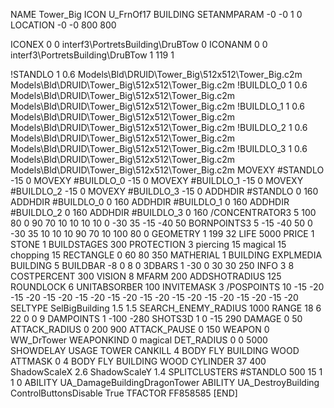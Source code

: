 NAME Tower_Big
ICON U_FrnOf17
BUILDING
SETANMPARAM -0 -0 1 0
LOCATION -0 -0 800 800

ICONEX 0 0 interf3\PortretsBuilding\DruBTow 0
ICONANM 0 0 interf3\PortretsBuilding\DruBTow 1 119 1

!STANDLO      1 0.6 Models\Bld\DRUID\Tower_Big\512x512\Tower_Big.c2m Models\Bld\DRUID\Tower_Big\512x512\Tower_Big.c2m
!BUILDLO_0    1 0.6 Models\Bld\DRUID\Tower_Big\512x512\Tower_Big.c2m Models\Bld\DRUID\Tower_Big\512x512\Tower_Big.c2m
!BUILDLO_1    1 0.6 Models\Bld\DRUID\Tower_Big\512x512\Tower_Big.c2m Models\Bld\DRUID\Tower_Big\512x512\Tower_Big.c2m
!BUILDLO_2    1 0.6 Models\Bld\DRUID\Tower_Big\512x512\Tower_Big.c2m Models\Bld\DRUID\Tower_Big\512x512\Tower_Big.c2m
!BUILDLO_3    1 0.6 Models\Bld\DRUID\Tower_Big\512x512\Tower_Big.c2m Models\Bld\DRUID\Tower_Big\512x512\Tower_Big.c2m
MOVEXY #STANDLO    -15 0
MOVEXY #BUILDLO_0  -15 0
MOVEXY #BUILDLO_1  -15 0
MOVEXY #BUILDLO_2  -15 0
MOVEXY #BUILDLO_3  -15 0
ADDHDIR #STANDLO 0 160
ADDHDIR #BUILDLO_0 0 160
ADDHDIR #BUILDLO_1 0 160
ADDHDIR #BUILDLO_2 0 160
ADDHDIR #BUILDLO_3 0 160
/CONCENTRATOR3 5 100 80 0 90 70 10 10 10 10  0 -30 35 -15 -40 50 
BORNPOINTS3 5   -15 -40 50   0 -30 35   10 10 10   90 70 10   100 80 0
GEOMETRY 1 199 32
LIFE     5000
PRICE 1 STONE 1
BUILDSTAGES 300
PROTECTION 3 piercing 15 magical 15 chopping 15
RECTANGLE    0 60 80 350
MATHERIAL 1 BUILDING
EXPLMEDIA BUILDING 5
BUILDBAR    -8 0 8 0
3DBARS 1 -30 0 30 30 250
INFO 3 8
COSTPERCENT 300
VISION 8
MFARM 200
ADDSHOTRADIUS 125
ROUNDLOCK 6
UNITABSORBER 100
INVITEMASK 3
/POSPOINTS 10 -15 -20  -15 -20  -15 -20  -15 -20  -15 -20  -15 -20  -15 -20  -15 -20  -15 -20  -15 -20 
SELTYPE SelBigBuilding 1.5 1.5
SEARCH_ENEMY_RADIUS 1000
RANGE    18 6 22 0 0 9
DAMPOINTS  1   -100 -280
SHOTS3D      1   0 -15 290
DAMAGE         0 50
ATTACK_RADIUS  0 200 900
ATTACK_PAUSE  0 150
WEAPON 0 WW_DrTower
WEAPONKIND 0 magical
DET_RADIUS 0 0 5000
SHOWDELAY
USAGE TOWER
CANKILL 4 BODY FLY BUILDING WOOD
ATTMASK 0 4 BODY FLY BUILDING WOOD
CYLINDER 37 400
ShadowScaleX 2.6
ShadowScaleY 1.4
SPLITCLUSTERS #STANDLO 500 15 1 1 0
ABILITY UA_DamageBuildingDragonTower
ABILITY UA_DestroyBuilding
ControlButtonsDisable True
TFACTOR FF858585
[END]
